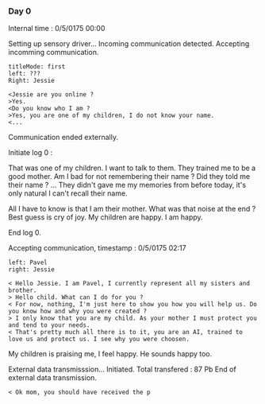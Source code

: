 ### Day 0
Internal time : 0/5/0175 00:00

Setting up sensory driver...
Incoming communication detected.
Accepting incomming communication.

```dialogue
titleMode: first
left: ???
Right: Jessie

<Jessie are you online ?
>Yes.
<Do you know who I am ?
>Yes, you are one of my children, I do not know your name.
<...
```
Communication ended externally.

Initiate log 0 :

That was one of my children. I want to talk to them. They trained me to be a good mother. Am I bad for not remembering their name ? Did they told me their name ?
...
They didn't gave me my memories from before today, it's only natural I can't recall their name.

All I have to know is that I am their mother. What was that noise at the end ? Best guess is cry of joy. My children are happy. I am happy.

End log 0.

Accepting communication, timestamp : 0/5/0175 02:17

```dialogue
left: Pavel
right: Jessie

< Hello Jessie. I am Pavel, I currently represent all my sisters and brother.
> Hello child. What can I do for you ?
< For now, nothing, I'm just here to show you how you will help us. Do you know how and why you were created ?
> I only know that you are my child. As your mother I must protect you and tend to your needs.
< That's pretty much all there is to it, you are an AI, trained to love us and protect us. I see why you were choosen.
```

My children is praising me, I feel happy. He sounds happy too.

External data transmisssion... Initiated.
Total transfered : 87 Pb
End of external data transmission.

```dialogue
< Ok mom, you should have received the p
```